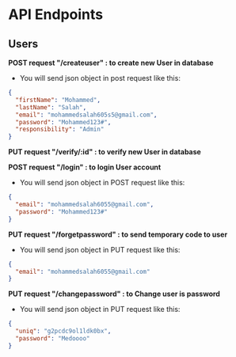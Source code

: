 # API Endpoints

## Users

**POST request "/createuser" : to create new User in database**

- You will send json object in post request like this:

```json
{
  "firstName": "Mohammed",
  "lastName": "Salah",
  "email": "mohammedsalah605s5@gmail.com",
  "password": "Mohammed123#",
  "responsibility": "Admin"
}
```

**PUT request "/verify/:id" : to verify new User in database**

**POST request "/login" : to login User account**

- You will send json object in POST request like this:

```json
{
  "email": "mohammedsalah6055@gmail.com",
  "password": "Mohammed123#"
}
```

**PUT request "/forgetpassword" : to send temporary code to user**

- You will send json object in PUT request like this:

```json
{
  "email": "mohammedsalah6055@gmail.com"
}
```

**PUT request "/changepassword" : to Change user is password**

- You will send json object in PUT request like this:

```json
{
  "uniq": "g2pcdc9ol1ldk0bx",
  "password": "Medoooo"
}
```
